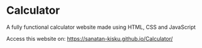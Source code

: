 # Calculator
A fully functional calculator website made using HTML, CSS and JavaScript

Access this website on: https://sanatan-kisku.github.io/Calculator/
